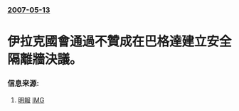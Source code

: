 ### [2007-05-13](/news/2007/05/13/index.md)

##### 
# 伊拉克國會通過不贊成在巴格達建立安全隔離牆決議。




### 信息来源:

1. [明報](https://archive.is/20130105150131/http://hk.news.yahoo.com/070513/12/27aiw.html) [IMG](https://archive.is/zhLMS/43fd02e51388b6e8864fb9d105fcc9cc8463b6bf/scr.png)
